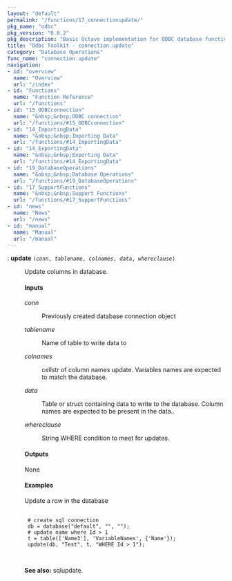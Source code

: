 ```yaml
---
layout: "default"
permalink: "/functions/17_connectionupdate/"
pkg_name: "odbc"
pkg_version: "0.0.2"
pkg_description: "Basic Octave implementation for ODBC database functionality"
title: "Odbc Toolkit - connection.update"
category: "Database Operations"
func_name: "connection.update"
navigation:
- id: "overview"
  name: "Overview"
  url: "/index"
- id: "Functions"
  name: "Function Reference"
  url: "/functions"
- id: "15_ODBCconnection"
  name: "&nbsp;&nbsp;ODBC connection"
  url: "/functions/#15_ODBCconnection"
- id: "14_ImportingData"
  name: "&nbsp;&nbsp;Importing Data"
  url: "/functions/#14_ImportingData"
- id: "14_ExportingData"
  name: "&nbsp;&nbsp;Exporting Data"
  url: "/functions/#14_ExportingData"
- id: "19_DatabaseOperations"
  name: "&nbsp;&nbsp;Database Operations"
  url: "/functions/#19_DatabaseOperations"
- id: "17_SupportFunctions"
  name: "&nbsp;&nbsp;Support Functions"
  url: "/functions/#17_SupportFunctions"
- id: "news"
  name: "News"
  url: "/news"
- id: "manual"
  name: "Manual"
  url: "/manual"
---
```

<dl class="first-deftypefn">
<dt class="deftypefn" id="index-update"><span class="category-def">: </span><span><strong class="def-name">update</strong> <code class="def-code-arguments">(<var class="var">conn</var>, <var class="var">tablename</var>, <var class="var">colnames</var>, <var class="var">data</var>, <var class="var">whereclause</var>)</code><a class="copiable-link" href='#index-update'></a></span></dt>
<dd><p>Update columns in database.
</p>
<h4 class="subsubheading" id="Inputs">Inputs</h4>
<dl class="table">
<dt><var class="var">conn</var></dt>
<dd><p>Previously created database connection object
 </p></dd>
<dt><var class="var">tablename</var></dt>
<dd><p>Name of table to write data to
 </p></dd>
<dt><var class="var">colnames</var></dt>
<dd><p>cellstr of column names update. Variables names are expected to match the database.
 </p></dd>
<dt><var class="var">data</var></dt>
<dd><p>Table or struct containing data to write to the database. Column names are expected to be present in the data..
 </p></dd>
<dt><var class="var">whereclause</var></dt>
<dd><p>String WHERE condition to meet for updates.
 </p></dd>
</dl>

<h4 class="subsubheading" id="Outputs">Outputs</h4>
<p>None
</p>
<h4 class="subsubheading" id="Examples">Examples</h4>
<p>Update a row in the database
 </p><div class="example">
<pre class="example-preformatted"> <code class="code">
 # create sql connection
 db = database(&quot;default&quot;, &quot;&quot;, &quot;&quot;);
 # update name where Id &gt; 1
 t = table(['Name3'], 'VariableNames', {'Name'});
 update(db, &quot;Test&quot;, t, &quot;WHERE Id &gt; 1&quot;);
 </code>
 </pre></div>


<p><strong class="strong">See also:</strong> sqlupdate.
 </p></dd></dl>